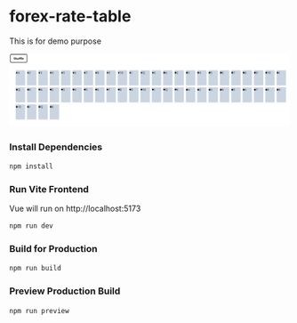 # forex-rate-table

This is for demo purpose

<img src="public/screenshoot.png" />

### Install Dependencies

```bash
npm install
```

### Run Vite Frontend

Vue will run on http://localhost:5173

```bash
npm run dev
```

### Build for Production

```bash
npm run build
```

### Preview Production Build

```bash
npm run preview
```
